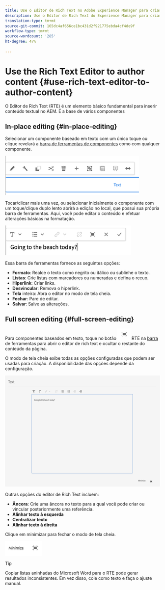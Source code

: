 ```yaml
---
title: Use o Editor de Rich Text no Adobe Experience Manager para criar conteúdo.
description: Use o Editor de Rich Text do Experience Manager para criar conteúdo.
translation-type: tm+mt
source-git-commit: 165dc4af656ce1bc431d2f921775ebda4cf4de9f
workflow-type: tm+mt
source-wordcount: '285'
ht-degree: 47%

---
```



# Use the Rich Text Editor to author content {#use-rich-text-editor-to-author-content}

O Editor de Rich Text (RTE) é um elemento básico fundamental para inserir conteúdo textual no AEM. É a base de vários componentes

## In-place editing {#in-place-editing}

Selecionar um componente baseado em texto com um único toque ou clique revelará a [barra de ferramentas de componentes](/help/sites-cloud/authoring/fundamentals/editing-content.md#component-toolbar) como com qualquer componente.

![A barra de ferramentas do componente](/help/sites-cloud/authoring/assets/editing-component-toolbar.png)

Tocar/clicar mais uma vez, ou selecionar inicialmente o componente com um toque/clique duplo lento abrirá a edição no local, que possui sua própria barra de ferramentas. Aqui, você pode editar o conteúdo e efetuar alterações básicas na formatação.

![Edição no local com o RTE](/help/sites-cloud/authoring/assets/rte-in-place-editing.png)

Essa barra de ferramentas fornece as seguintes opções:

* **Formato**: Realce o texto como negrito ou itálico ou sublinhe o texto.
* **Listas**: Crie listas com marcadores ou numeradas e defina o recuo.
* **Hiperlink**: Criar links.
* **Desvincular**: Remova o hiperlink.
* **Tela** inteira: Abra o editor no modo de tela cheia.
* **Fechar**: Pare de editar.
* **Salvar**: Salve as alterações.

## Full screen editing {#full-screen-editing}

Para componentes baseados em texto, toque no botão ![de tela cheia do modo de tela cheia do](/help/sites-cloud/authoring/assets/editing-full-screen.png) RTE na [barra](/help/sites-cloud/authoring/fundamentals/editing-content.md#component-toolbar) de ferramentas para abrir o editor de rich text e ocultar o restante do conteúdo da página.

O modo de tela cheia exibe todas as opções configuradas que podem ser usadas para criação. A disponibilidade das opções depende da configuração. <!--Full screen mode displays all the configured options that you can use for authoring. The availability of options [depends on the configuration](/help/sites-administering/rich-text-editor.md).-->

![RTE no modo de tela cheia](/help/sites-cloud/authoring/assets/rte-full-screen.png)

Outras opções do editor de Rich Text incluem:

* **Âncora**: Crie uma âncora no texto para a qual você pode criar ou vincular posteriormente uma referência.
* **Alinhar texto à esquerda**
* **Centralizar texto**
* **Alinhar texto à direita**

Clique em minimizar para fechar o modo de tela cheia.

![Botão Minimizar RTE](/help/sites-cloud/authoring/assets/rte-minimize.png)

>[!Tip]
>
>Copiar listas aninhadas do Microsoft Word para o RTE pode gerar resultados inconsistentes. Em vez disso, cole como texto e faça o ajuste manual.
